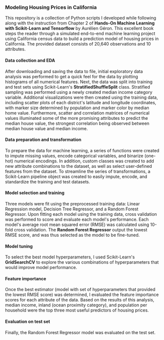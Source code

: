 ### Modeling Housing Prices in California

This repository is a collection of Python scripts I developed while following along with the instruction from Chapter 2 of __Hands-On Machine Learning with Scikit-Learn and Tensorflow__ by Aurélien Géron. This excellent book steps the reader through a simulated end-to-end machine learning project using California census data to build a prediction model of housing prices in California. The provided dataset consists of 20,640 observations and 10 attributes.

#### Data collection and EDA
After downloading and saving the data to file, initial exploratory data analysis was performed to get a quick feel for the data by plotting histograms of all numerical features. Next, the data was split into training and test sets using Scikit-Learn's __StratifiedShuffleSplit__ class. Stratified sampling was performed using a newly created median income category variable. Additional visualizations were then created using the training data, including scatter plots of each district's latitude and longitude coordinates, with marker size determined by population and marker color by median home value. Furthermore, scatter and correlation matrices of numerical values illuminated some of the more promising attributes to predict the median house value, the strongest correlation being observed between median house value and median income.

#### Data preparation and transformation
To prepare the data for machine learning, a series of functions were created to impute missing values, encode categorical variables, and binarize (one-hot) numerical encodings. In addition, custom classes was created to add new attribute combinations to the dataset, as well as select user-defined features from the dataset. To streamline the series of transformations, a Scikit-Learn pipeline object was created to easily impute, encode, and standardize the training and test datasets.

#### Model selection and training
Three models were fit using the preprocessed training data: Linear Regression model, Decision Tree Regressor, and a Random Forest Regressor. Upon fitting each model using the training data, cross validation was performed to score and evaluate each model's performance. Each model's average root mean squared error (RMSE) was calculated using 10-fold cross validation. The __Random Forest Regressor__ output the lowest RMSE score, and was thus selected as the model to be fine-tuned.

#### Model tuning
To select the best model hyperparameters, I used Scikit-Learn's __GridSearchCV__ to explore the various combinations of hyperparameters that would improve model performance.

#### Feature importance
Once the best estimator (model with set of hyperparameters that provided the lowest RMSE score) was determined, I evaluated the feature importance scores for each attribute of the data. Based on the results of this analysis, median income, inland (ocean proximity category), and population per household were the top three most useful predictors of housing prices.

#### Evaluation on test set
Finally, the Random Forest Regressor model was evaluated on the test set.
